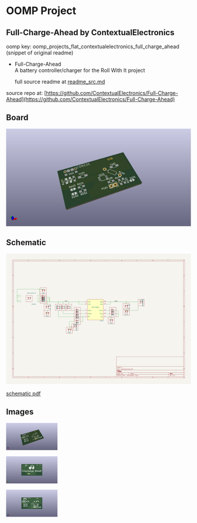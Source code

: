 # OOMP Project  
## Full-Charge-Ahead  by ContextualElectronics  
  
oomp key: oomp_projects_flat_contextualelectronics_full_charge_ahead  
(snippet of original readme)  
  
- Full-Charge-Ahead  
A battery controller/charger for the Roll With It project  
  
  full source readme at [readme_src.md](readme_src.md)  
  
source repo at: [https://github.com/ContextualElectronics/Full-Charge-Ahead](https://github.com/ContextualElectronics/Full-Charge-Ahead)  
## Board  
  
[![working_3d.png](working_3d_600.png)](working_3d.png)  
## Schematic  
  
[![working_schematic.png](working_schematic_600.png)](working_schematic.png)  
  
[schematic pdf](working_schematic.pdf)  
## Images  
  
[![working_3d.png](working_3d_140.png)](working_3d.png)  
  
[![working_3d_back.png](working_3d_back_140.png)](working_3d_back.png)  
  
[![working_3d_front.png](working_3d_front_140.png)](working_3d_front.png)  
